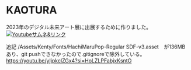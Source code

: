 # KAOTURA
2023年のデジタル未来アート展に出展するために作りました。
[![Youtubeサムネ&リンク](https://img.youtube.com/vi/yIjpkclZGx4/0.jpg)](https://www.youtube.com/watch?v=yIjpkclZGx4)

追記
/Assets/Kenty/Fonts/HachiMaruPop-Regular SDF-v3.asset　が136MBあり、git pushできなかったので.gitignoreで除外している。
https://youtu.be/yIjpkclZGx4?si=HoLZLPFabjxKsntO
